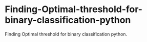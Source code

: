 # Finding-Optimal-threshold-for-binary-classification-python
Finding Optimal threshold for binary classification python.
